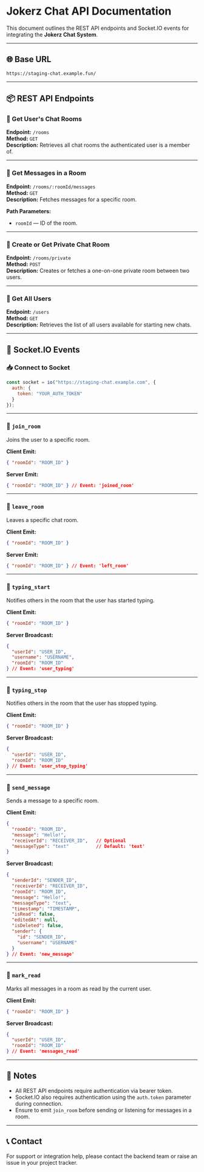 
# Jokerz Chat API Documentation

This document outlines the REST API endpoints and Socket.IO events for integrating the **Jokerz Chat System**.

---

## 🌐 Base URL

```
https://staging-chat.example.fun/
```

---

## 📦 REST API Endpoints

### 🔹 Get User's Chat Rooms

**Endpoint:** `/rooms`  
**Method:** `GET`  
**Description:** Retrieves all chat rooms the authenticated user is a member of.

---

### 🔹 Get Messages in a Room

**Endpoint:** `/rooms/:roomId/messages`  
**Method:** `GET`  
**Description:** Fetches messages for a specific room.

**Path Parameters:**
- `roomId` — ID of the room.

---

### 🔹 Create or Get Private Chat Room

**Endpoint:** `/rooms/private`  
**Method:** `POST`  
**Description:** Creates or fetches a one-on-one private room between two users.

---

### 🔹 Get All Users

**Endpoint:** `/users`  
**Method:** `GET`  
**Description:** Retrieves the list of all users available for starting new chats.

---

## 🔌 Socket.IO Events

### 📥 Connect to Socket

```javascript
const socket = io("https://staging-chat.example.com", {
  auth: {
    token: "YOUR_AUTH_TOKEN"
  }
});
```

---

### 🔹 `join_room`

Joins the user to a specific room.

**Client Emit:**
```json
{ "roomId": "ROOM_ID" }
```

**Server Emit:**
```json
{ "roomId": "ROOM_ID" } // Event: 'joined_room'
```

---

### 🔹 `leave_room`

Leaves a specific chat room.

**Client Emit:**
```json
{ "roomId": "ROOM_ID" }
```

**Server Emit:**
```json
{ "roomId": "ROOM_ID" } // Event: 'left_room'
```

---

### 🔹 `typing_start`

Notifies others in the room that the user has started typing.

**Client Emit:**
```json
{ "roomId": "ROOM_ID" }
```

**Server Broadcast:**
```json
{
  "userId": "USER_ID",
  "username": "USERNAME",
  "roomId": "ROOM_ID"
} // Event: 'user_typing'
```

---

### 🔹 `typing_stop`

Notifies others in the room that the user has stopped typing.

**Client Emit:**
```json
{ "roomId": "ROOM_ID" }
```

**Server Broadcast:**
```json
{
  "userId": "USER_ID",
  "roomId": "ROOM_ID"
} // Event: 'user_stop_typing'
```

---

### 🔹 `send_message`

Sends a message to a specific room.

**Client Emit:**
```json
{
  "roomId": "ROOM_ID",
  "message": "Hello!",
  "receiverId": "RECEIVER_ID",   // Optional
  "messageType": "text"          // Default: 'text'
}
```

**Server Broadcast:**
```json
{
  "senderId": "SENDER_ID",
  "receiverId": "RECEIVER_ID",
  "roomId": "ROOM_ID",
  "message": "Hello!",
  "messageType": "text",
  "timestamp": "TIMESTAMP",
  "isRead": false,
  "editedAt": null,
  "isDeleted": false,
  "sender": {
    "id": "SENDER_ID",
    "username": "USERNAME"
  }
} // Event: 'new_message'
```

---

### 🔹 `mark_read`

Marks all messages in a room as read by the current user.

**Client Emit:**
```json
{ "roomId": "ROOM_ID" }
```

**Server Broadcast:**
```json
{
  "userId": "USER_ID",
  "roomId": "ROOM_ID"
} // Event: 'messages_read'
```

---

## 📝 Notes

- All REST API endpoints require authentication via bearer token.
- Socket.IO also requires authentication using the `auth.token` parameter during connection.
- Ensure to emit `join_room` before sending or listening for messages in a room.

---

## 📞 Contact

For support or integration help, please contact the backend team or raise an issue in your project tracker.
